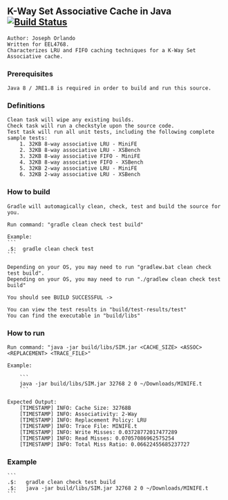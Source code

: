 ## K-Way Set Associative Cache in Java       [![Build Status](https://travis-ci.com/joeyx22lm/KWayAssociativeCache.svg?token=XFzRrEHp76sxknttwnK8&branch=master)](https://travis-ci.com/joeyx22lm/KWayAssociativeCache)
	Author: Joseph Orlando
	Written for EEL4768.
	Characterizes LRU and FIFO caching techniques for a K-Way Set Associative cache.

### Prerequisites

	Java 8 / JRE1.8 is required in order to build and run this source.

### Definitions

	Clean task will wipe any existing builds.
	Check task will run a checkstyle upon the source code.
	Test task will run all unit tests, including the following complete sample tests:
		1. 32KB 8-way associative LRU - MiniFE
		2. 32KB 8-way associative LRU - XSBench
		3. 32KB 8-way associative FIFO - MiniFE
		4. 32KB 8-way associative FIFO - XSBench
		5. 32KB 2-way associative LRU - MiniFE
		6. 32KB 2-way associative LRU - XSBench

### How to build

	Gradle will automagically clean, check, test and build the source for you.

	Run command: "gradle clean check test build"

	Example:
	```
	.$:  gradle clean check test
	```

	Depending on your OS, you may need to run "gradlew.bat clean check test build".
	Depending on your OS, you may need to run "./gradlew clean check test build"

	You should see BUILD SUCCESSFUL ->

	You can view the test results in "build/test-results/test"
	You can find the executable in "build/libs"

### How to run

	Run command: "java -jar build/libs/SIM.jar <CACHE_SIZE> <ASSOC> <REPLACEMENT> <TRACE_FILE>"

	Example:

		```
		java -jar build/libs/SIM.jar 32768 2 0 ~/Downloads/MINIFE.t
		```

	Expected Output:
		[TIMESTAMP] INFO: Cache Size: 32768B
		[TIMESTAMP] INFO: Associativity: 2-Way
		[TIMESTAMP] INFO: Replacement Policy: LRU
		[TIMESTAMP] INFO: Trace File: MINIFE.t
		[TIMESTAMP] INFO: Write Misses: 0.03728772017477289
		[TIMESTAMP] INFO: Read Misses: 0.07057086962575254
		[TIMESTAMP] INFO: Total Miss Ratio: 0.06622455685237727

### Example

	```
	.$:	  gradle clean check test build
	.$:	  java -jar build/libs/SIM.jar 32768 2 0 ~/Downloads/MINIFE.t
	```
